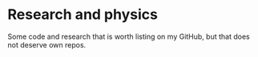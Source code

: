 # Research and physics

Some code and research that is worth listing on my GitHub, but that does not deserve own repos.
